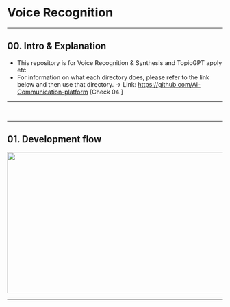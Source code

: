 # Voice Recognition
---
## 00. Intro & Explanation
- This repository is for Voice Recognition & Synthesis and TopicGPT apply etc <br>
- For information on what each directory does, please refer to the link below and then use that directory.
  → Link: https://github.com/Ai-Communication-platform [Check 04.]
---
<br>

---
## 01. Development flow
<p align="center"><img src="https://github.com/Ai-Communication-platform/-Ai/assets/89649741/0d76f389-647e-4c06-932c-bbb51f2eee1a"width="700" height="330"></p>

---
